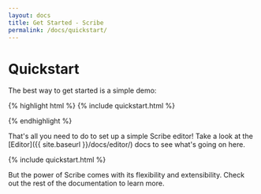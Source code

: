 ```yaml
---
layout: docs
title: Get Started - Scribe
permalink: /docs/quickstart/
---
```


# Quickstart

The best way to get started is a simple demo:

{% highlight html %}
{% include quickstart.html %}

<!-- Include the Scribe library -->
<script src="http://stypi.github.io/scribe/js/scribe.js"></script>

<!-- Initialize Scribe editor -->
<script>
  var editor = new Scribe('#editor');
  editor.addModule('toolbar', { container: '#toolbar' });
</script>
{% endhighlight %}

That's all you need to do to set up a simple Scribe editor! Take a look at the [Editor]({{ site.baseurl }}/docs/editor/) docs to see what's going on here.

{% include quickstart.html %}
<!-- Include the Scribe library -->
<script src="http://stypi.github.io/scribe/js/scribe.js">
// No sure why Jekyll or Kramdown is messing up without this
</script>

<!-- Initialize Scribe editor -->
<script>
  var editor = new Scribe('#editor');
  editor.addModule('toolbar', { container: '#toolbar' });
</script>

But the power of Scribe comes with its flexibility and extensibility. Check out the rest of the documentation to learn more.
